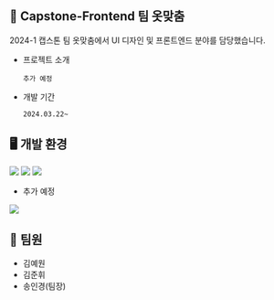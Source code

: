 ## 👕 Capstone-Frontend 팀 옷맞춤
2024-1 캡스톤 팀 옷맞춤에서 UI 디자인 및 프론트엔드 분야를 담당했습니다.

- 프로젝트 소개

      추가 예정

- 개발 기간

      2024.03.22~

## 🖥️ 개발 환경
![](https://img.shields.io/badge/HTML5-E34F26?style=for-the-badge&logo=html5&logoColor=white)
![](https://img.shields.io/badge/CSS3-1572B6?style=for-the-badge&logo=css3&logoColor=white)
![](https://img.shields.io/badge/JavaScript-F7DF1E?style=for-the-badge&logo=JavaScript&logoColor=white)
- 추가 예정

![](https://img.shields.io/badge/Figma-F24E1E?style=for-the-badge&logo=figma&logoColor=white)

## 👥 팀원
- 김예원
- 김준휘
- 송인경(팀장)

